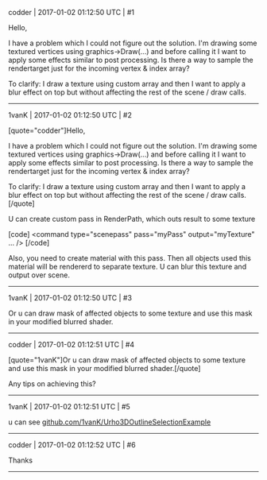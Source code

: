 codder | 2017-01-02 01:12:50 UTC | #1

Hello,

I have a problem which I could not figure out the solution.
I'm drawing some textured vertices using graphics->Draw(...) and before calling it I want to apply some effects similar to post processing.
Is there a way to sample the rendertarget just for the incoming vertex & index array?

To clarify:
I draw a texture using custom array and then I want to apply a blur effect on top but without affecting the rest of the scene / draw calls.

-------------------------

1vanK | 2017-01-02 01:12:50 UTC | #2

[quote="codder"]Hello,

I have a problem which I could not figure out the solution.
I'm drawing some textured vertices using graphics->Draw(...) and before calling it I want to apply some effects similar to post processing.
Is there a way to sample the rendertarget just for the incoming vertex & index array?

To clarify:
I draw a texture using custom array and then I want to apply a blur effect on top but without affecting the rest of the scene / draw calls.[/quote]

U can create custom pass in RenderPath, which outs result to some texture

[code]
<command type="scenepass" pass="myPass" output="myTexture" ... />
[/code]

Also, you need to create material with this pass. Then all objects used this material will be rendererd to separate texture. U can blur this texture and output over scene.

-------------------------

1vanK | 2017-01-02 01:12:50 UTC | #3

Or u can draw mask of affected objects  to some texture and use this mask in your modified blurred shader.

-------------------------

codder | 2017-01-02 01:12:51 UTC | #4

[quote="1vanK"]Or u can draw mask of affected objects  to some texture and use this mask in your modified blurred shader.[/quote]

Any tips on achieving this?

-------------------------

1vanK | 2017-01-02 01:12:51 UTC | #5

u can see [github.com/1vanK/Urho3DOutlineSelectionExample](https://github.com/1vanK/Urho3DOutlineSelectionExample)

-------------------------

codder | 2017-01-02 01:12:52 UTC | #6

Thanks

-------------------------

